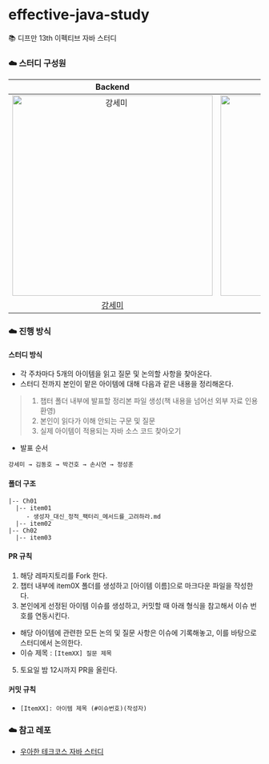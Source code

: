 # effective-java-study
📚 디프만 13th 이펙티브 자바 스터디

### ☁️ 스터디 구성원
|                      Backend                      |                             Backend                         |                           Backend                           |                           Backend                          |                           Android                          | 
| :-----------------------------------------------------------: | :---------------------------------------------------------: | :---------------------------------------------------------: | :--------------------------------------------------------: | :--------------------------------------------------------: | 
|  <img src="https://avatars.githubusercontent.com/u/71436576?s=400&u=9f8f3d0a343d7733d6c62beae26821f6a53b7d7f&v=4" width=400px alt="강세미"/>  | <img src="https://avatars.githubusercontent.com/u/64088250?v=4" width=400px alt="김동호"/> | <img src="https://avatars.githubusercontent.com/u/41619898?v=4" width=400px alt="박건호"/> | <img src="https://avatars.githubusercontent.com/u/87802191?v=4" width=400px alt="손시연"> | <img src="https://avatars.githubusercontent.com/u/80201773?v=4" width=400px alt="정성훈"> |
|           [강세미](https://github.com/semi-cloud)              |           [김동호](https://github.com/kdomo)           |                [박건호](https://github.com/gunh0)        |              [손시연](https://github.com/siyeonSon)          |             [정성훈](https://github.com/seonghun-dev)           | 

### ☁️ 진행 방식

#### 스터디 방식
+ 각 주차마다 5개의 아이템을 읽고 질문 및 논의할 사항을 찾아온다.
+ 스터디 전까지 본인이 맡은 아이템에 대해 다음과 같은 내용을 정리해온다.
>  1. 챕터 폴더 내부에 발표할 정리본 파일 생성(책 내용을 넘어선 외부 자료 인용 환영)
>  2. 본인이 읽다가 이해 안되는 구문 및 질문
>  3. 실제 아이템이 적용되는 자바 소스 코드 찾아오기

+ 발표 순서
```
강세미 → 김동호 → 박건호 → 손시연 → 정성훈
```

#### 폴더 구조
```
|-- Ch01
  |-- item01
     - 생성자_대신_정적_팩터리_메서드를_고려하라.md
  |-- item02
|-- Ch02
  |-- item03
```

#### PR 규칙
1. 해당 레파지토리를 Fork 한다.
2. 챕터 내부에 item0X 폴더를 생성하고 [아이템 이름]으로 마크다운 파일을 작성한다.
3. 본인에게 선정된 아이템 이슈를 생성하고, 커밋할 때 아래 형식을 참고해서 이슈 번호를 연동시킨다.
+ 해당 아이템에 관련한 모든 논의 및 질문 사항은 이슈에 기록해놓고, 이를 바탕으로 스터디에서 논의한다.
+ 이슈 제목 : `[ItemXX] 질문 제목`
5. 토요일 밤 12시까지 PR을 올린다.
    
#### 커밋 규칙
+ `[ItemXX]: 아이템 제목 (#이슈번호)(작성자)`

### ☁️ 참고 레포
+ [우아한 테크코스 자바 스터디](https://github.com/woowacourse-study/2022-effective-java)

